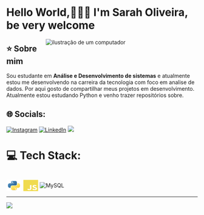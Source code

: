 # Hello World,🙋🏻‍♀️ I'm Sarah Oliveira, be very welcome

<img src="https://raw.githubusercontent.com/MicaelliMedeiros/micaellimedeiros/master/image/computer-illustration.png" alt="ilustração de um computador" min-width="400px" max-width="400px" width="400px" align="right">

## ⭐️ Sobre mim

Sou estudante em <b>Análise e Desenvolvimento de sistemas</b> e atualmente estou me desenvolvendo na carreira da tecnologia com foco em analise de dados. Por aqui gosto de compartilhar meus projetos em desenvolvimento. Atualmente estou estudando Python e venho trazer repositórios sobre.

## 🌐 Socials:
[![Instagram](https://img.shields.io/badge/Instagram-%23E4405F.svg?logo=Instagram&logoColor=white)](https://instagram.com/https://www.instagram.com/sarahh_moonw/) [![LinkedIn](https://img.shields.io/badge/LinkedIn-%230077B5.svg?logo=linkedin&logoColor=white)](https://linkedin.com/in/https://www.linkedin.com/in/sarah-ferreira-dias-de-o-10b963231/) 
<a href = "mailto:sarahferreira1930@gmail.com"><img src="https://img.shields.io/badge/-Gmail-%23333?style=for-the-badge&logo=gmail&logoColor=white" target="_blank"></a>

# 💻 Tech Stack:
<div style="display: inline_block"><br>
  <img align="center" alt="Rafa-Python" height="30" width="40" src="https://raw.githubusercontent.com/devicons/devicon/master/icons/python/python-original.svg">
  <img align="center" alt="Rafa-Js" height="30" width="40" src="https://raw.githubusercontent.com/devicons/devicon/master/icons/javascript/javascript-plain.svg">
  <img align="center" alt="MySQL" title="MySQL" height="30" width="40" src="https://cdn.jsdelivr.net/gh/devicons/devicon/icons/mysql/mysql-original.svg">
</div>
  



---
[![](https://visitcount.itsvg.in/api?id=SarahOliveiraPy&icon=4&color=10)](https://visitcount.itsvg.in)

<!-- Proudly created with GPRM ( https://gprm.itsvg.in ) -->
